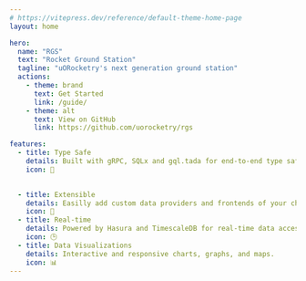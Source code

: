 ```yaml
---
# https://vitepress.dev/reference/default-theme-home-page
layout: home

hero:
  name: "RGS"
  text: "Rocket Ground Station"
  tagline: "uORocketry's next generation ground station"
  actions:
    - theme: brand
      text: Get Started
      link: /guide/
    - theme: alt
      text: View on GitHub
      link: https://github.com/uorocketry/rgs

features:
  - title: Type Safe
    details: Built with gRPC, SQLx and gql.tada for end-to-end type safety.
    icon: 🐞

    
  - title: Extensible
    details: Easilly add custom data providers and frontends of your choice.
    icon: 🧩
  - title: Real-time
    details: Powered by Hasura and TimescaleDB for real-time data access.
    icon: 🕒
  - title: Data Visualizations
    details: Interactive and responsive charts, graphs, and maps.
    icon: 📊
---
```


